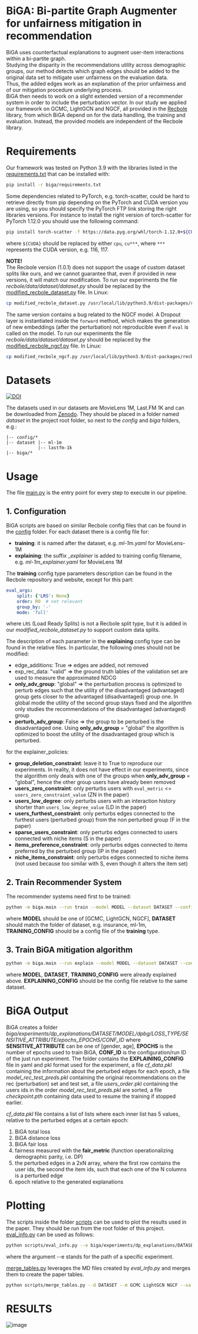 # BiGA: Bi-partite Graph Augmenter for unfairness mitigation in recommendation

BiGA uses counterfactual explanations to augment user-item interactions within a bi-partite graph. \
Studying the disparity in the recommendations utility across demographic groups, our method detects
which graph edges should be added to the original data set to mitigate user unfairness on the evaluation data. \
Thus, the added edges work as an explanation of the prior unfairness and of our mitigation procedure underlying process. \
BiGA then needs to work on a slight extended version of a recommender system
in order to include the perturbation vector. In our study we applied our framework on
GCMC, LightGCN and NGCF, all provided in the [Recbole](https://github.com/RUCAIBox/RecBole)
library, from which BiGA depend on for the data handling, the training and evaluation.
Instead, the provided models are independent of the Recbole library.

# Requirements
Our framework was tested on Python 3.9 with the libraries listed in the
[requirements.txt](biga/requirements.txt) that can be installed with:
```bash
pip install -r biga/requirements.txt
```
Some dependencies related to PyTorch, e.g. torch-scatter, could be hard to retrieve
directly from pip depending on the PyTorch and CUDA version you are using, so you should
specify the PyTorch FTP link storing the right libraries versions.
For instance to install the right version of torch-scatter for PyTorch 1.12.0
you should use the following command:
```bash
pip install torch-scatter -f https://data.pyg.org/whl/torch-1.12.0+${CUDA}.html
```
where `${CUDA}` should be replaced by either `cpu`, `cu***`, where `***` represents the
CUDA version, e.g. 116, 117.

__NOTE!__ \
The Recbole version (1.0.1) does not support the usage of custom dataset splits like ours,
and we cannot guarantee that, even if provided in new versions, it will match our
modification. To run our experiments the file _recbole/data/dataset/dataset.py_ should
be replaced by the [modified_recbole_dataset.py](modified_recbole_dataset.py) file. In Linux:
```bash
cp modified_recbole_dataset.py /usr/local/lib/python3.9/dist-packages/recbole/data/dataset/dataset.py
```

The same version contains a bug related to the NGCF model. A Dropout layer is instantiated inside
the `forward` method, which makes the generation of new embeddings (after the perturbation) not reproducible
even if `eval` is called on the model. To run our experiments the file _recbole/data/dataset/dataset.py_ should
be replaced by the [modified_recbole_ngcf.py](modified_recbole_ngcf.py) file. In Linux:
```bash
cp modified_recbole_ngcf.py /usr/local/lib/python3.9/dist-packages/recbole/model/general_recommender/ngcf.py
```

# Datasets

[![DOI](https://zenodo.org/badge/DOI/10.5281/zenodo.8030711.svg)](https://doi.org/10.5281/zenodo.8030711)

The datasets used in our datasets are MovieLens 1M, Last.FM 1K and
can be downloaded from [Zenodo](https://doi.org/10.5281/zenodo.8030711).
They should be placed in a folder named _dataset_ in the project root folder,
so next to the _config_ and _biga_ folders, e.g.:
```
|-- config/*
|-- dataset |-- ml-1m
            |-- lastfm-1k
|-- biga/*
```

# Usage

The file [main.py](biga/main.py) is the entry point for every step to execute in our pipeline.

## 1. Configuration

BiGA scripts are based on similar Recbole config files that can be found in the
[config](config) folder. For each dataset there is a config file for:
- __training__: it is named after the dataset, e.g. _ml-1m.yaml_ for MovieLens-1M
- __explaining__: the suffix __explainer_ is added to training config filename, e.g.
_ml-1m_explainer.yaml_ for MovieLens 1M

The __training__ config type parameters description can be found in the Recbole repository
and website, except for this part:
```yaml
eval_args:
    split: {'LRS': None}
    order: RO  # not relevant
    group_by: '-'
    mode: 'full'
```
where `LRS` (Load Ready Splits) is not a Recbole split type, but it is added in
our _modified_recbole_dataset.py_ to support custom data splits.

The description of each parameter in the __explaining__ config type can be found in the
relative files. In particular, the following ones should not be modified:
- edge_additions: True => edges are added, not removed
- exp_rec_data: "valid" => the ground truth lables of the validation set are used to measure the approximated NDCG
- __only_adv_group__: "global" => the perturbation process is optimized to perturb edges such that
  the utility of the disadvantaged (advantaged) group gets closer to the advantaged (disadvantaged) group one.
  In global mode the utility of the second group stays fixed and the algorithm only studies
  the recommendations of the disadvantaged (advantaged) group
- __perturb_adv_group__: False => the group to be perturbed is the disadvantaged one. Using
  __only_adv_group__ = "global" the algorithm is optimized to boost the utility of the disadvantaged group
  which is perturbed.

for the explainer_policies:
- __group_deletion_constraint__: leave it to True to reproduce our experiments. In reality,
  it does not have effect in our experiments, since the algorithm only deals with one of the groups
  when __only_adv_group__ = "global", hence the other group users have already been removed
- __users_zero_constraint__: only perturbs users with `eval_metric` <= `users_zero_constraint_value` (ZN in the paper)
- __users_low_degree__: only perturbs users with an interaction history shorter than `users_low_degree_value` (LD in the paper)
- __users_furthest_constraint__: only perturbs edges connected to the furthest users (perturbed group) from the non perturbed group (F in the paper)
- __sparse_users_constraint__: only perturbs edges connected to users connected with niche items (S in the paper)
- __items_preference_constraint__: only perturbs edges connected to items preferred by the perturbed group (IP in the paper)
- __niche_items_constraint__: only perturbs edges connected to niche items (not used because too similar with S, even though it alters the item set)

## 2. Train Recommender System

The recommender systems need first to be trained:
```bash
python -m biga.main --run train --model MODEL --dataset DATASET --config_file_list config/TRAINING_CONFIG.yaml
```
where __MODEL__ should be one of [GCMC, LightGCN, NGCF], __DATASET__ should match the folder
of dataset, e.g. insurance, ml-1m, __TRAINING_CONFIG__ should be a config file of the
__training__ type.

## 3. Train BiGA mitigation algorithm
```bash
python -m biga.main --run explain --model MODEL --dataset DATASET --config_file_list config/TRAINING_CONFIG.yaml --explainer_config_file config/EXPLAINING_CONFIG.yaml --model_file saved/MODEL_FILE
```
where __MODEL__, __DATASET__, __TRAINING_CONFIG__ were already explained above.
__EXPLAINING_CONFIG__ should be the config file relative to the same dataset.

# BiGA Output

BiGA creates a folder
_biga/experiments/dp_explanations/DATASET/MODEL/dpbg/LOSS_TYPE/SENSITIVE_ATTRIBUTE/epochs_EPOCHS/CONF_ID_
where __SENSITIVE_ATTRIBUTE__ can be one of [gender, age], __EPOCHS__ is the number of
epochs used to train BiGA, __CONF_ID__ is the configuration/run ID of the just run
experiment. The folder contains the __EXPLAINING_CONFIG__ file in yaml and pkl format used
for the experiment, a file _cf_data.pkl_ containing the information about the perturbed edges for each epoch,
a file _model_rec_test_preds.pkl_ containing the original recommendations on the rec (perturbation) set and
test set, a file _users_order_.pkl containing the users ids in the order _model_rec_test_preds.pkl_ are sorted,
a file _checkpoint.pth_ containing data used to resume the training if stopped earlier.

_cf_data.pkl_ file contains a list of lists where each inner list has 5 values, relative
to the perturbed edges at a certain epoch:
1) BiGA total loss
2) BiGA distance loss
3) BiGA fair loss
4) fairness measured with the __fair_metric__ (function operationalizing demographic parity, i.e. DP)
5) the perturbed edges in a 2xN array, where the first row contains the user ids,
the second the item ids, such that each one of the N columns is a perturbed edge
6) epoch relative to the generated explanations

# Plotting

The scripts inside the folder [scripts](scripts) can be used to plot the
results used in the paper. They should be run from the root folder of this project.
[eval_info.py](scripts/eval_info.py) can be used as follows:
```bash
python scripts/eval_info.py --e biga/experiments/dp_explanations/DATASET/MODEL/dpbg/LOSS_TYPE/SENSITIVE_ATTRIBUTE/epochs_EPOCHS/CONF_ID
```
where the argument --e stands for the path of a specific experiment.

[merge_tables.py](scripts/merge_tables.py) leverages the MD files created by _eval_info.py_ and merges them to create the paper tables.

```bash
python scripts/merge_tables.py --d DATASET --m GCMC LightGCN NGCF --sa gender
```

# RESULTS

![image](https://github.com/jackmedda/RS-BGExplainer/assets/26059819/7abed749-a602-4e48-87c5-e94079a6ad4e)

